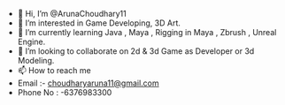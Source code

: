 - 👋 Hi, I’m @ArunaChoudhary11
- 👀 I’m interested in Game Developing, 3D Art.
- 🌱 I’m currently learning Java , Maya , Rigging in Maya , Zbrush , Unreal Engine. 
- 💞️ I’m looking to collaborate on 2d & 3d Game as Developer or 3d Modeling.
- 📫 How to reach me
-    Email :- choudharyaruna11@gmail.com
-    Phone No : -6376983300


<!---
ArunaChoudhary11/ArunaChoudhary11 is a ✨ special ✨ repository because its `README.md` (this file) appears on your GitHub profile.
You can click the Preview link to take a look at your changes.
--->
